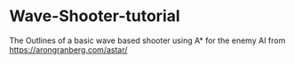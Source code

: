 # Wave-Shooter-tutorial
The Outlines of a basic wave based shooter using A* for the enemy AI from  https://arongranberg.com/astar/ 
